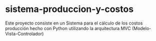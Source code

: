 # sistema-produccion-y-costos
Este proyecto consiste en un Sistema para el cálculo de los costos producción hecho con Python utilizando la arquitectura MVC (Modelo-Vista-Controlador)
